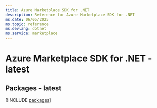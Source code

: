 ```yaml
---
title: Azure Marketplace SDK for .NET
description: Reference for Azure Marketplace SDK for .NET
ms.date: 06/05/2025
ms.topic: reference
ms.devlang: dotnet
ms.service: marketplace
---
```

# Azure Marketplace SDK for .NET - latest
## Packages - latest
[!INCLUDE [packages](marketplace-index.md)]